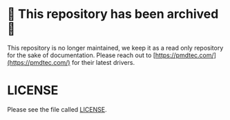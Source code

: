 # 🚫 This repository has been archived 🚫

This repository is no longer maintained, we keep it as a read only repository for the sake of documentation. Please reach out to [https://pmdtec.com/](https://pmdtec.com/) for their latest drivers.

LICENSE
=======
Please see the file called [LICENSE](LICENSE).
